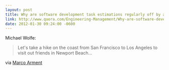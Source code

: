 ```yaml
---
layout: post
title: Why are software development task estimations regularly off by a factor of 2-3?
link: http://www.quora.com/Engineering-Management/Why-are-software-development-task-estimations-regularly-off-by-a-factor-of-2-3/answer/Michael-Wolfe
date: 2012-01-30 09:24:00 -0600
---
```


Michael Wolfe:
> Let's take a hike on the coast from San Francisco to Los Angeles to
> visit out friends in Newport Beach...

via [Marco Arment](http://www.marco.org/2012/01/30/software-development-estimates)

